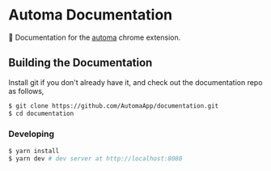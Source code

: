 # Automa Documentation
📝 Documentation for the [automa](https://github.com/kholid060/automa) chrome extension.

## Building the Documentation
Install git if you don't already have it, and check out the documentation repo as follows,

```bash
$ git clone https://github.com/AutomaApp/documentation.git
$ cd documentation
```
### Developing
```bash
$ yarn install
$ yarn dev # dev server at http://localhost:8080
```
